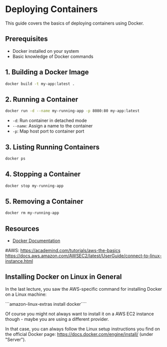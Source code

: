 # Deploying Containers

This guide covers the basics of deploying containers using Docker.

## Prerequisites

- Docker installed on your system
- Basic knowledge of Docker commands

## 1. Building a Docker Image

```bash
docker build -t my-app:latest .
```

## 2. Running a Container

```bash
docker run -d --name my-running-app -p 8080:80 my-app:latest
```

- `-d`: Run container in detached mode
- `--name`: Assign a name to the container
- `-p`: Map host port to container port

## 3. Listing Running Containers

```bash
docker ps
```

## 4. Stopping a Container

```bash
docker stop my-running-app
```

## 5. Removing a Container

```bash
docker rm my-running-app
```

## Resources

- [Docker Documentation](https://docs.docker.com/get-started/)

#AWS: 
    https://academind.com/tutorials/aws-the-basics
    https://docs.aws.amazon.com/AWSEC2/latest/UserGuide/connect-to-linux-instance.html


## Installing Docker on Linux in General
In the last lecture, you saw the AWS-specific command for installing Docker on a Linux machine:

```amazon-linux-extras install docker````

Of course you might not always want to install it on a AWS EC2 instance though - maybe you are using a different provider.

In that case, you can always follow the Linux setup instructions you find on the official Docker page: https://docs.docker.com/engine/install/ (under "Server").